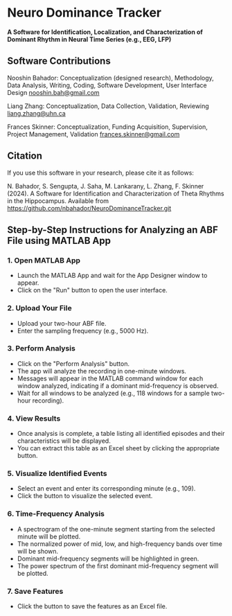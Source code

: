 # Neuro Dominance Tracker

**A Software for Identification, Localization, and Characterization of Dominant Rhythm in Neural Time Series (e.g., EEG, LFP)**

## Software Contributions
Nooshin Bahador: Conceptualization (designed research), Methodology, Data Analysis, Writing, Coding, Software Development, User Interface Design nooshin.bah@gmail.com

Liang Zhang: Conceptualization, Data Collection, Validation, Reviewing liang.zhang@uhn.ca

Frances Skinner: Conceptualization, Funding Acquisition, Supervision, Project Management, Validation frances.skinner@gmail.com


## Citation

If you use this software in your research, please cite it as follows:

N. Bahador, S. Sengupta, J. Saha, M. Lankarany, L. Zhang, F. Skinner (2024). A Software for Identification and Characterization of Theta Rhythms in the Hippocampus. Available from https://github.com/nbahador/NeuroDominanceTracker.git



## Step-by-Step Instructions for Analyzing an ABF File using MATLAB App

### 1. Open MATLAB App
- Launch the MATLAB App and wait for the App Designer window to appear.
- Click on the "Run" button to open the user interface.

### 2. Upload Your File
- Upload your two-hour ABF file.
- Enter the sampling frequency (e.g., 5000 Hz).

### 3. Perform Analysis
- Click on the "Perform Analysis" button.
- The app will analyze the recording in one-minute windows.
- Messages will appear in the MATLAB command window for each window analyzed, indicating if a dominant mid-frequency is observed.
- Wait for all windows to be analyzed (e.g., 118 windows for a sample two-hour recording).

### 4. View Results
- Once analysis is complete, a table listing all identified episodes and their characteristics will be displayed.
- You can extract this table as an Excel sheet by clicking the appropriate button.

### 5. Visualize Identified Events
- Select an event and enter its corresponding minute (e.g., 109).
- Click the button to visualize the selected event.

### 6. Time-Frequency Analysis
- A spectrogram of the one-minute segment starting from the selected minute will be plotted.
- The normalized power of mid, low, and high-frequency bands over time will be shown.
- Dominant mid-frequency segments will be highlighted in green.
- The power spectrum of the first dominant mid-frequency segment will be plotted.

### 7. Save Features
- Click the button to save the features as an Excel file.

